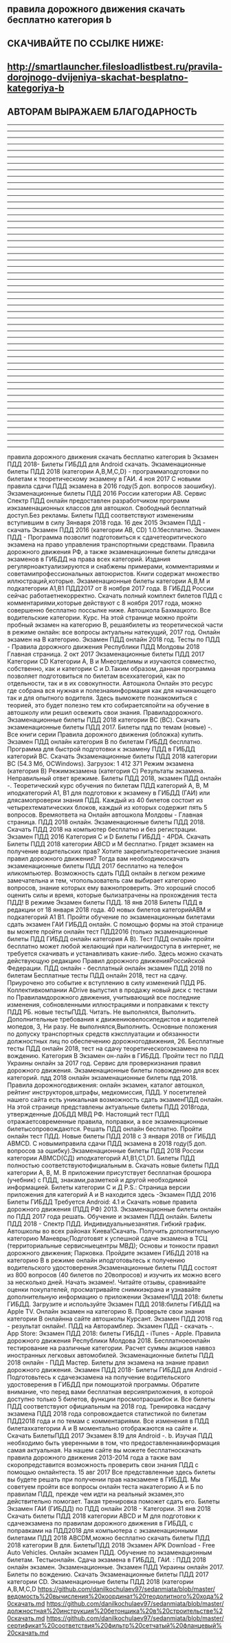 правила дорожного движения скачать бесплатно категория b
--------------------------------------------------
СКАЧИВАЙТЕ ПО ССЫЛКЕ НИЖЕ:
--------------------------------------------------
http://smartlauncher.filesloadlistbest.ru/pravila-dorojnogo-dvijeniya-skachat-besplatno-kategoriya-b
--------------------------------------------------
АВТОРАМ ВЫРАЖАЕМ БЛАГОДАРНОСТЬ
--------------------------------------------------
--------------------------------------------------
--------------------------------------------------
--------------------------------------------------
--------------------------------------------------
--------------------------------------------------
--------------------------------------------------
--------------------------------------------------
--------------------------------------------------
--------------------------------------------------
--------------------------------------------------
--------------------------------------------------
--------------------------------------------------
--------------------------------------------------
--------------------------------------------------
--------------------------------------------------
--------------------------------------------------
--------------------------------------------------
--------------------------------------------------
--------------------------------------------------
--------------------------------------------------
--------------------------------------------------
--------------------------------------------------
--------------------------------------------------
--------------------------------------------------
--------------------------------------------------
--------------------------------------------------
--------------------------------------------------
--------------------------------------------------
--------------------------------------------------
--------------------------------------------------
--------------------------------------------------
--------------------------------------------------
--------------------------------------------------
--------------------------------------------------
--------------------------------------------------
--------------------------------------------------
--------------------------------------------------
--------------------------------------------------
--------------------------------------------------
--------------------------------------------------
--------------------------------------------------
--------------------------------------------------
--------------------------------------------------
--------------------------------------------------
--------------------------------------------------
--------------------------------------------------
--------------------------------------------------
--------------------------------------------------
--------------------------------------------------
--------------------------------------------------
--------------------------------------------------
правила дорожного движения скачать бесплатно категория b Экзамен ПДД 2018- Билеты ГИБДД для Android  скачать. Экзаменационные билеты ПДД 2018 (категории A,B,M,C,D) - программаподготовки по билетам к теоретическому экзамену в ГАИ. 4 ноя 2017  С новыми правила сдачи ПДД экзамена в 2016 году(5 доп. вопросов заошибку). Экзаменационные билеты ПДД 2016 России категории АВ. Сервис Спектр ПДД онлайн предоставлен разработчиком программ иэкзаменационных классов для автошкол. Свободный бесплатный доступ.Без рекламы. Билеты ПДД соответствуют изменениям вступившим в силу 3января 2018 года. 16 дек 2015  Экзамен ПДД - скачать Экзамен ПДД 2016 (категории AB, CD) 1.0.1бесплатно. Экзамен ПДД - Программа позволит подготовиться к сдачетеоритического экзамена на право управления транспортными средствами. Правила дорожного движения РФ, а также экзаменационные билеты длясдачи экзаменов в ГИБДД на права всех категорий. Издания регулярноактуализируются и снабжены примерами, комментариями и советамипрофессиональных автоюристов. Книги содержат множество иллюстраций,которые. Экзаменационные билеты категории A,B,M и подкатегории A1,B1 ПДД2017 от 8 ноября 2017 года. В ГИБДД России  сейчас работаетнекорректно. Скачать полный комплект билетов ПДД с комментариями,которые действуют с 8 ноября 2017 года, можно совершенно бесплатно поссылке ниже. Автошкола Бахмацкого. Все водительские категории. Курс. На этой странице можно пройти пробный экзамен на категорию B, решаябилеты из теоретической части в режиме онлайн: все вопросы актуальны натекущий, 2017 год. Онлайн экзамен на B категорию. Экзамен ПДД онлайн 2018 год. Тесты по ПДД - Правила дорожного движения Республики
ПДД Молдовы 2018  Главная страница. 2 окт 2017  Экзаменационные билеты ПДД 2017 Категории CD  Категории A, B и Mнеотделимы и изучаются совместно, собственно, как и категории C и D.Таким образом, данная программа позволяет подготовиться по билетам всехкатегорий, как по отдельности, так и в их совокупности. Автошкола Онлайн это ресурс где собрана вся нужная и полезнаяинформация как для начинающего так и для опытного водителя. Здесь выможете познакомиться с теорией, это будет полезно тем кто собираетсяпойти на обучение в автошколу или решил освежить свои знания. Правиладорожного. Экзаменационные билеты ПДД 2018 категории BC (ВС). Скачать экзаменационные билеты ПДД 2017. Билеты пдд по темам (новые) -. Все книги серии Правила дорожного движения (обложка) купить. Экзамен ПДД онлайн категория B по билетам ГИБДД бесплатно. Программа для быстрой подготовки к экзамену ПДД в ГИБДД категорий BC. Скачать Экзаменационные билеты ПДД 2018 категории BC (54.3 Мб, ОСWindows). Загрузок: 1 412 371  Режим экзамена (категория B) Режимэкзамена (категория C) Результаты экзамена. Неправильный ответ врежиме. Билеты ПДД 2018, экзамен ПДД онлайн -. Теоретический курс обучения по билетам ПДД категорий A, B, M иподкатегорий A1, В1 для подготовки к экзамену в ГИБДД (ГАИ) или длясамопроверки знания ПДД. Каждый из 40 билетов состоит из четырехтематических блоков, каждый из которых содержит пять 5 вопросов. Времяответа на
Онлайн автошкола Молдовы - Главная страница. ПДД 2018 онлайн. Экзаменационные билеты ПДД 2018. Скачать ПДД 2018 на компьютер бесплатно и без регистрации. Экзамен ПДД 2016 Категория C и D  Билеты ГИБДД - 4PDA. Скачать Билеты ПДД 2018 категории ABCD и М бесплатно. Грядет экзамен на получение водительских прав? Хотите закрепитьтеоретические знания правил дорожного движения? Тогда вам необходимоскачать экзаменационные билеты ПДД 2017 бесплатно на телефон иликомпьютер. Возможность сдать ПДД онлайн в легком режиме замечательна и тем, чтопользователь сам выбирает категорию вопросов, знание которых ему важнопроверить. Это хороший способ оценить силы и время, которые былизатрачены на прохождения теста ПДД! В режиме Экзамен билеты ПДД. 18 янв 2018  Билеты ПДД в редакции от 18 января 2018 года. 40 новых билетов категорийАВМ и подкатегорий А1 В1. Пройти обучение по экзаменационным билетами сдать экзамен ГАИ  ГИБДД онлайн. С помощью формы на этой странице вы можете пройти онлайн тест ПДД2016 (только экзаменационные билеты ПДД ГИБДД онлайн категория A B). Тест ПДД онлайн пройти бесплатно может любой желающий при наличиидоступа в интернет, не требуется скачивать и устанавливать какие-либо. Здесь можно скачать действующую редакцию Правил дорожного движенияРоссийской Федерации. ПДД онлайн - бесплатный онлайн экзамен ПДД 2018 по билетам
Бесплатные тесты ПДД онлайн 2018, тест на сдачу. Приурочено это событие к вступлению в силу изменений ПДД РБ. Коллективкомпании ADrive выпустил в продажу новый диск с тестами по Правиламдорожного движения, учитывающий все последние изменения, собновленными иллюстрациями и поправками к тексту ПДД РБ. новые тестыПДД. Читать. Не выполнялся, Выполнить. Дополнительные требования к движениювелосипедистов и водителей мопедов, 3, Ни разу. Не выполнялся,Выполнить. Основные положения по допуску транспортных средств кэксплуатации и обязанности должностных лиц по обеспечению дорожногодвижения, 26. Бесплатные тесты ПДД онлайн 2018, тест на сдачу теоретическогоэкзамена по вождению. Категория B  Экзамен он-лайн в ГИБДД. Пройти тест по ПДД Украины онлайн за 2017 год. Сервис для проверкизнания правил дорожного движения. Экзаменационные билеты повождению для всех категорий. пдд 2018 онлайн экзаменационные билеты пдд 2018. Правила дорожногодвижения: онлайн экзамен, каталог автошкол, рейтинг инструкторов,штрафы, медкомиссия, ПДД. У посетителей нашего сайта есть уникальная возможность  сдать экзаменПДД онлайн. На этой странице представлены актуальные билеты ПДД 2018года, утвержденные ДОБДД МВД РФ. Настоящий тест ПДД отражаетсовременные правила, поправки, а все экзаменационные билетысопровождаются. Решать ПДД онлайн бесплатно. Пройти онлайн тест ПДД. Новые билеты ПДД 2018 с 3 января 2018 от ГИБДД ABMCD. С новымиправила сдачи ПДД экзамена в 2018 году(5 доп. вопросов за ошибку).Экзаменационные билеты ПДД 2018 России категории АВMCD(СД) иподкатегорий A1,B1,C1,D1. Билеты ПДД полностью соответствуютофициальным в. Скачать новые билеты ПДД категории A, B, M. В приложении присутствует бесплатная брошюра (учебник) с ПДД, знаками,разметкой и другой необходимой информацией. Билеты категории С и Д P.S.: Страница версии приложения для категорий A и B находится здесь -Экзамен ПДД 2016 Билеты ГИБДД Требуется Android: 4.1 и
Скачать новые правила дорожного движения (ПДД РФ) 2013. Экзаменационные билеты онлайн по ПДД 2017 года  решать. Обучение и экзамен ПДД онлайн. Билеты ПДД 2018 - Спектр ПДД. Индивидуальныезанятия. Гибкий график. Автошколы во всех районах Киева!Скачать. Получить дополнительную категорию  Маневры;Подготовят к успешной сдаче экзамена в ТСЦ (территориальные сервисныецентры МВД); Основы и тонкости правил дорожного движения; Парковка. Пройдите экзамен ГИБДД 2018 на категорию B в режиме онлайн иподготовьтесь к получению водительского удостоверения.Экзаменационные билеты ПДД состоят из 800 вопросов (40 билетов по 20вопросов) и изучить их можно всего за несколько дней. Начать экзамен!. Читайте отзывы, сравнивайте оценки покупателей, просматривайте снимкиэкрана и узнавайте дополнительную информацию о приложении ЭкзаменПДД 2018: билеты ГИБДД. Загрузите и используйте Экзамен ПДД 2018:билеты ГИБДД на Apple TV. Онлайн экзамен на категорию B. Проверьте свои знания категории B онлайнна сайте автошколы Курсант. Экзамен ПДД 2018 год - результат онлайн!. ПДД на Авторамблер. Экзамен ПДД - скачать -. App Store: Экзамен ПДД 2018: билеты ГИБДД - iTunes - Apple. Правила дорожного движения Республики Молдова 2018. Бесплатноеонлайн тестирование на различные категории. Расчет суммы акцизов наввоз иностранных легковых автомобилей.
Экзаменационные билеты ПДД 2018 онлайн - ПДД Мастер. Билеты для экзамена на знание правил дорожного движения. Экзамен ПДД 2018- Билеты ГИБДД для Android - Подготовьтесь к сдачеэкзамена на получение водительского удостоверения в ГИБДД при помощиэтой программы.  Обратите внимание, что перед вами бесплатная версияприложения, в которой доступно только 5 билетов, функции просмотраошибок и. Все билеты ПДД соответствуют официальным на 2018 год. Тренировка насдачу экзамена ПДД 2018 года сопровождается статистикой по билетам ПДД2018 года и по темам c комментариями. Все изменения в ПДД билетахкатегории A и B моментально отображаются на сайте  и. Скачать БилетыПДД 2017 Экзамен 8.19 для Android -. b. Изучая ПДД необходимо быть уверенными в том, что предоставленнаяинформация  самая актуальная. На нашем сайте вы можете бесплатноскачать правила дорожного движения 2013-2014 года а также вам скоропредставится возможность проверить свои знания ПДД с помощью онлайнтеста. 15 авг 2017  Все представленные здесь билеты вы будете решать при получении прав наэкзамене в ГИБДД. Мы советуем пройти все вопросы онлайн теста накатегорию А и Б по правилам ПДД, прежде чем идти на реальный экзамен,это действительно помогает. Такая тренировка поможет сдать его. Билеты  Экзамен ГАИ (ГИБДД) по ПДД онлайн 2018 - Категории. 31 янв 2018  Скачать билеты ПДД 2018 категории ABCD и М для подготовки к сдачеэкзамена по правилам дорожного движения в ГИБДД, с поправками на  ПДД2018 для компьютера с экзаменационными билетами ПДД 2018 ABCDM,можно бесплатно скачать билеты ПДД 2018 категории B для. БилетыПДД 2018 Экзамен APK Download - Free Auto  Vehicles. Онлайн экзамен ПДД. Обучение по экзаменационным билетам. Тестыонлайн. Сдача экзамена в ГИБДД, ГАИ.
: ПДД 2018 онлайн экзамен. Экзаменационные. Экзамен ПДД Украины онлайн 2017. Билеты по вождению. Скачать Экзаменационные билеты ПДД 2017 категории CD. Экзаменационные билеты ПДД 2018 (категории A,B,M,C,D
https://github.com/danilkochulaev97/sedanmiata/blob/master/ведомость%20вычисления%20координат%20теодолитного%20хода%20скачать.md
https://github.com/danilkochulaev97/sedanmiata/blob/master/должностная%20инструкция%20бетонщика%20в%20строительстве%20скачать.md
https://github.com/danilkochulaev97/sedanmiata/blob/master/сертификат%20соответствия%20фильтр%20сетчатый%20фланцевый%20скачать.md
